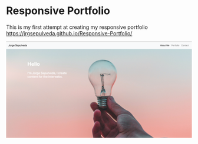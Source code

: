 # Responsive Portfolio
This is my first attempt at creating my responsive portfolio
https://jrgsepulveda.github.io/Responsive-Portfolio/

![Screen Capture of Responsive Portfolio Website](assets/ResponsibePortfolio.png)
